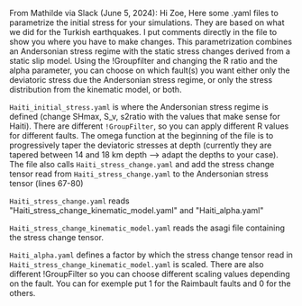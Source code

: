 From Mathilde via Slack (June 5, 2024): 
Hi Zoe, 
Here some .yaml files to parametrize the initial stress for your simulations. They are based on what we did for the Turkish earthquakes. I put comments directly in the file to show you where you have to make changes. This parametrization combines an Andersonian stress regime with the static stress changes derived from a  static slip model. Using the !Groupfilter and changing the R ratio and the alpha parameter,  you can choose on which fault(s) you want either only the deviatoric stress due the Andersonian stress regime, or only the stress distribution from the kinematic model, or both.

`Haiti_initial_stress.yaml` is where the Andersonian stress regime is defined (change SHmax, S_v, s2ratio with the values that make sense for Haiti). There are different `!GroupFilter`, so you can apply different R values for different faults. The omega function at the beginning of the file is to progressively taper the deviatoric stresses at depth (currently they are tapered between 14 and 18 km depth --> adapt the depths to your case).  The file also calls `Haiti_stress_change.yaml` and add the stress change tensor read  from `Haiti_stress_change.yaml`  to the Andersonian stress tensor (lines 67-80)

`Haiti_stress_change.yaml` reads "Haiti_stress_change_kinematic_model.yaml" and "Haiti_alpha.yaml"

`Haiti_stress_change_kinematic_model.yaml` reads the asagi file containing the stress change tensor.

`Haiti_alpha.yaml` defines a factor by which the stress change tensor read in `Haiti_stress_change_kinematic_model.yaml`  is scaled. There are also different !GroupFilter so you can choose different scaling values depending on the fault. You can for exemple put 1 for the Raimbault faults and 0 for the others.